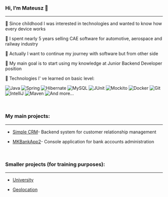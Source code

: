 ### Hi, I’m Mateusz :wave:
---
:large_blue_circle: Since childhood I was interested in technologies and wanted to know how every device works

:large_blue_circle: I spent nearly 5 years selling CAE software for automotive, aerospace and railway industry

:large_blue_circle: Actually I want to continue my journey with software but from other side

:large_blue_circle: My main goal is to start using my knowledge at Junior Backend Developer position

:large_blue_circle: Technologies I' ve learned on basic level:

<img src="https://img.shields.io/badge/-JAVA-red" alt="Java" /> <img src="https://img.shields.io/badge/-SPRING-red" alt="Spring" /> <img src="https://img.shields.io/badge/-HIBERNATE-red" alt="Hibernate" /> <img src="https://img.shields.io/badge/-MYSQL-red" alt="MySQL" /> <img src="https://img.shields.io/badge/-JUNIT-orange" alt="JUnit" /> <img src="https://img.shields.io/badge/-MOCKITO-orange" alt="Mockito" /> <img src="https://img.shields.io/badge/-DOCKER-orange" alt="Docker" /> <img src="https://img.shields.io/badge/-GIT-yellow" alt="Git" /> <img src="https://img.shields.io/badge/-INTELLIJ-yellow" alt="IntelliJ" /> <img src="https://img.shields.io/badge/-MAVEN-yellow" alt="Maven" /> <img src="https://img.shields.io/badge/-AND MORE...-yellow" alt="And more..." />

<br>

### My main projects:
---
- [Simple CRM](https://github.com/mat0714/simple-crm)- Backend system for customer relationship management

- [MKBankApp2](https://github.com/mat0714/mk-bank-2)- Console application for bank accounts administration

<br>

### Smaller projects (for training purposes):
---
- [University](https://github.com/mat0714/university)

- [Geolocation](https://github.com/mat0714/geolocation)
